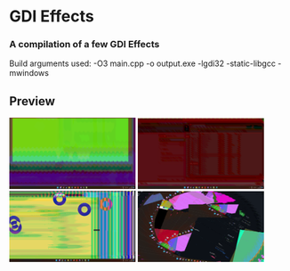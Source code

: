 # GDI Effects
### A compilation of a few GDI Effects

Build arguments used:
-O3 main.cpp -o output.exe -lgdi32 -static-libgcc -mwindows

## Preview

<img src="./README-RESOURCES/preview1.png" width="45%"></img> <img src="./README-RESOURCES/preview2.png" width="45%"></img> <img src="./README-RESOURCES/preview3.png" width="45%"></img> <img src="./README-RESOURCES/preview4.png" width="45%"></img>
